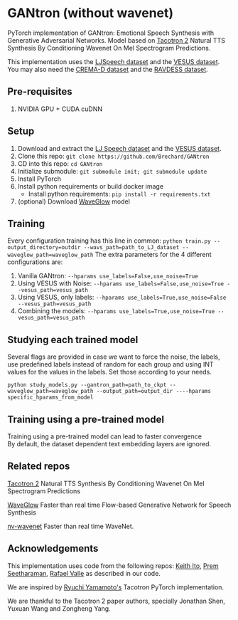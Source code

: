 # GANtron (without wavenet)

PyTorch implementation of GANtron: Emotional Speech Synthesis with Generative Adversarial Networks.
Model based on [Tacotron 2](https://github.com/NVIDIA/tacotron2) 
Natural TTS Synthesis By Conditioning Wavenet On Mel Spectrogram Predictions.

This implementation uses the [LJSpeech dataset](https://keithito.com/LJ-Speech-Dataset/) 
and the [VESUS dataset](https://engineering.jhu.edu/nsa/vesus/). 
You may also need the [CREMA-D dataset](https://github.com/CheyneyComputerScience/CREMA-D) 
and the [RAVDESS dataset](https://zenodo.org/record/1188976).


## Pre-requisites
1. NVIDIA GPU + CUDA cuDNN

## Setup
1. Download and extract the [LJ Speech dataset](https://keithito.com/LJ-Speech-Dataset/) and the [VESUS dataset](https://engineering.jhu.edu/nsa/vesus/).
2. Clone this repo: `git clone https://github.com/Brechard/GANtron`
3. CD into this repo: `cd GANtron`
4. Initialize submodule: `git submodule init; git submodule update`
5. Install PyTorch
6. Install python requirements or build docker image 
    - Install python requirements: `pip install -r requirements.txt`
7. (optional) Download [WaveGlow](https://drive.google.com/open?id=1rpK8CzAAirq9sWZhe9nlfvxMF1dRgFbF) model

## Training
Every configuration training has this line in common:
`python train.py --output_directory=outdir --wavs_path=path_to_LJ_dataset --waveglow_path=waveglow_path`
The extra parameters for the 4 different configurations are:
1. Vanilla GANtron: `--hparams use_labels=False,use_noise=True`
2. Using VESUS with Noise: `--hparams use_labels=False,use_noise=True --vesus_path=vesus_path`
3. Using VESUS, only labels: `--hparams use_labels=True,use_noise=False --vesus_path=vesus_path`
4. Combining the models: `--hparams use_labels=True,use_noise=True --vesus_path=vesus_path`

## Studying each trained model
Several flags are provided in case we want to force the noise, the labels, 
use predefined labels instead of random for each group and using INT values 
for the values in the labels. Set those according to your needs.

`python study_models.py --gantron_path=path_to_ckpt --waveglow_path=waveglow_path --output_path=output_dir ----hparams specific_hparams_from_model`


## Training using a pre-trained model
Training using a pre-trained model can lead to faster convergence  
By default, the dataset dependent text embedding layers are ignored.

## Related repos
[Tacotron 2](https://github.com/NVIDIA/tacotron2) Natural TTS Synthesis By Conditioning Wavenet On Mel Spectrogram Predictions

[WaveGlow](https://github.com/NVIDIA/WaveGlow) Faster than real time Flow-based Generative Network for Speech Synthesis

[nv-wavenet](https://github.com/NVIDIA/nv-wavenet/) Faster than real time WaveNet.

## Acknowledgements
This implementation uses code from the following repos: [Keith
Ito](https://github.com/keithito/tacotron/), [Prem
Seetharaman](https://github.com/pseeth/pytorch-stft), [Rafael Valle](https://github.com/NVIDIA/tacotron2) as described in our code.

We are inspired by [Ryuchi Yamamoto's](https://github.com/r9y9/tacotron_pytorch)
Tacotron PyTorch implementation.

We are thankful to the Tacotron 2 paper authors, specially Jonathan Shen, Yuxuan
Wang and Zongheng Yang.


[WaveGlow]: https://drive.google.com/open?id=1rpK8CzAAirq9sWZhe9nlfvxMF1dRgFbF
[Apex]: https://github.com/nvidia/apex
[AMP]: https://github.com/NVIDIA/apex/tree/master/apex/amp